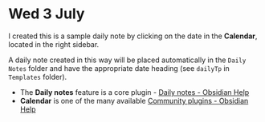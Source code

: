# Wed 3 July

I created this is a sample daily note by clicking on the date in the **Calendar**, located in the right sidebar.

A daily note created in this way will be placed automatically in the `Daily Notes` folder and have the appropriate date heading (see `dailyTp` in `Templates` folder).

- The **Daily notes** feature is a core plugin - [Daily notes - Obsidian Help](https://help.obsidian.md/Plugins/Daily+notes)
- **Calendar** is one of the many available [Community plugins - Obsidian Help](https://help.obsidian.md/Extending+Obsidian/Community+plugins)
